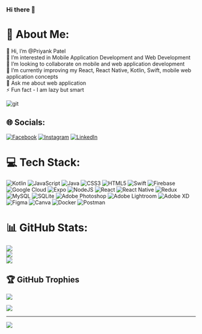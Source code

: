 ### Hi there 👋

# 💫 About Me:
👋 Hi, I’m @Priyank Patel<br> 👀 I’m interested in Mobile Application Development and Web Development<br>👯 I’m looking to collaborate on mobile and web application development<br>🌱 I’m currently improving my React, React Native, Kotlin, Swift, mobile web application concepts<br>💬 Ask me about web application <br>⚡ Fun fact - I am lazy but smart


![git](https://user-images.githubusercontent.com/46606790/181631229-fa6a175d-5b5a-4124-9085-2293e64ed17a.gif) 

## 🌐 Socials:
[![Facebook](https://img.shields.io/badge/Facebook-%231877F2.svg?logo=Facebook&logoColor=white)](https://www.facebook.com/profile.php?id=100011425202877) [![Instagram](https://img.shields.io/badge/Instagram-%23E4405F.svg?logo=Instagram&logoColor=white)](https://www.instagram.com/priyank.patel._.007/?hl=en) [![LinkedIn](https://img.shields.io/badge/LinkedIn-%230077B5.svg?logo=linkedin&logoColor=white)](https://www.linkedin.com/in/priyank-patel-it/) 

# 💻 Tech Stack:
![Kotlin](https://img.shields.io/badge/kotlin-%230095D5.svg?style=for-the-badge&logo=kotlin&logoColor=white) ![JavaScript](https://img.shields.io/badge/javascript-%23323330.svg?style=for-the-badge&logo=javascript&logoColor=%23F7DF1E) ![Java](https://img.shields.io/badge/java-%23ED8B00.svg?style=for-the-badge&logo=java&logoColor=white) ![CSS3](https://img.shields.io/badge/css3-%231572B6.svg?style=for-the-badge&logo=css3&logoColor=white) ![HTML5](https://img.shields.io/badge/html5-%23E34F26.svg?style=for-the-badge&logo=html5&logoColor=white) ![Swift](https://img.shields.io/badge/swift-F54A2A?style=for-the-badge&logo=swift&logoColor=white) ![Firebase](https://img.shields.io/badge/firebase-%23039BE5.svg?style=for-the-badge&logo=firebase) ![Google Cloud](https://img.shields.io/badge/Google%20Cloud-%234285F4.svg?style=for-the-badge&logo=google-cloud&logoColor=white) ![Expo](https://img.shields.io/badge/expo-1C1E24?style=for-the-badge&logo=expo&logoColor=#D04A37) ![NodeJS](https://img.shields.io/badge/node.js-6DA55F?style=for-the-badge&logo=node.js&logoColor=white) ![React](https://img.shields.io/badge/react-%2320232a.svg?style=for-the-badge&logo=react&logoColor=%2361DAFB) ![React Native](https://img.shields.io/badge/react_native-%2320232a.svg?style=for-the-badge&logo=react&logoColor=%2361DAFB) ![Redux](https://img.shields.io/badge/redux-%23593d88.svg?style=for-the-badge&logo=redux&logoColor=white) ![MySQL](https://img.shields.io/badge/mysql-%2300f.svg?style=for-the-badge&logo=mysql&logoColor=white) ![SQLite](https://img.shields.io/badge/sqlite-%2307405e.svg?style=for-the-badge&logo=sqlite&logoColor=white) ![Adobe Photoshop](https://img.shields.io/badge/adobephotoshop-%2331A8FF.svg?style=for-the-badge&logo=adobephotoshop&logoColor=white) ![Adobe Lightroom](https://img.shields.io/badge/Adobe%20Lightroom-31A8FF.svg?style=for-the-badge&logo=Adobe%20Lightroom&logoColor=white) ![Adobe XD](https://img.shields.io/badge/Adobe%20XD-470137?style=for-the-badge&logo=Adobe%20XD&logoColor=#FF61F6) 	![Figma](https://img.shields.io/badge/figma-%23F24E1E.svg?style=for-the-badge&logo=figma&logoColor=white) ![Canva](https://img.shields.io/badge/Canva-%2300C4CC.svg?style=for-the-badge&logo=Canva&logoColor=white) ![Docker](https://img.shields.io/badge/docker-%230db7ed.svg?style=for-the-badge&logo=docker&logoColor=white) ![Postman](https://img.shields.io/badge/Postman-FF6C37?style=for-the-badge&logo=postman&logoColor=white)

# 📊 GitHub Stats:
![](https://github-readme-stats.vercel.app/api?username=priyank-patel-it&theme=dark&hide_border=true&include_all_commits=true&count_private=true)<br/>
![](https://github-readme-streak-stats.herokuapp.com/?user=priyank-patel-it&theme=dark&hide_border=true)<br/>
![](https://github-readme-stats.vercel.app/api/top-langs/?username=Puru-Rana&theme=dark&hide_border=true&include_all_commits=true&count_private=true&layout=compact)

## 🏆 GitHub Trophies
![](https://github-profile-trophy.vercel.app/?username=priyank-patel-it&theme=onedark&no-frame=false&no-bg=true&margin-w=4)




![](https://quotes-github-readme.vercel.app/api?type=horizontal&theme=dark)


---
[![](https://visitcount.itsvg.in/api?id=Gurucaara&icon=0&color=0)](https://visitcount.itsvg.in)




